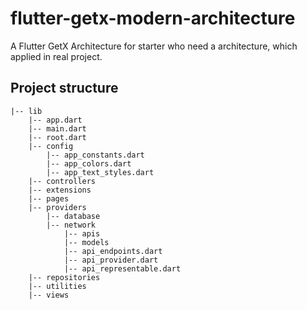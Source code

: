 # flutter-getx-modern-architecture

A Flutter GetX Architecture for starter who need a architecture, which applied in real project.


## Project structure
```
|-- lib
    |-- app.dart
    |-- main.dart
    |-- root.dart
    |-- config
        |-- app_constants.dart
        |-- app_colors.dart
        |-- app_text_styles.dart
    |-- controllers
    |-- extensions
    |-- pages
    |-- providers
        |-- database
        |-- network
            |-- apis
            |-- models
            |-- api_endpoints.dart
            |-- api_provider.dart
            |-- api_representable.dart
    |-- repositories
    |-- utilities
    |-- views
```
